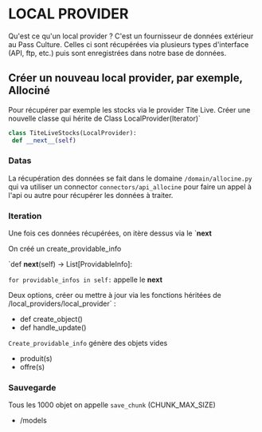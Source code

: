 # LOCAL PROVIDER

Qu'est ce qu'un local provider ? C'est un fournisseur de données extérieur au Pass Culture.
Celles ci sont récupérées via plusieurs types d'interface (API, ftp, etc.)
 puis sont enregistrées dans notre base de données.

## Créer un nouveau local provider, par exemple, Allociné

Pour récupérer par exemple les stocks via le provider Tite Live.
Créer une nouvelle classe qui hérite de Class LocalProvider(Iterator)`

 ```python
 class TiteLiveStocks(LocalProvider):
  def __next__(self)
  ```
  
### Datas 
La récupération des données se fait dans le domaine `/domain/allocine.py` qui va utiliser un connector `connectors/api_allocine` pour faire un appel à l'api ou autre pour récupérer les données à traiter.
 
### Iteration

Une fois ces données récupérées, on itère dessus via le `__next__

On créé un create_providable_info

`def __next__(self) -> List[ProvidableInfo]:

  `for providable_infos in self:`
 appelle le __next__
 
 Deux options, créer ou mettre à jour via les fonctions héritées de /local_providers/local_provider`
 :
 - def create_object()
 - def handle_update()
 
 
 `Create_providable_info` génère des objets vides
 - produit(s)
 - offre(s)
 
### Sauvegarde
  
Tous les 1000 objet on appelle `save_chunk` (CHUNK_MAX_SIZE)

 - /models


